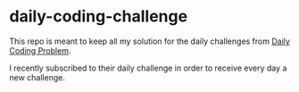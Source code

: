 # daily-coding-challenge

This repo is meant to keep all my solution for the daily challenges from [Daily Coding Problem](https://www.dailycodingproblem.com/).

I recently subscribed to their daily challenge in order to receive every day a new challenge.
